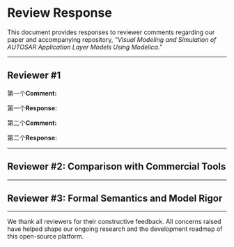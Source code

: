 # Review Response

This document provides responses to reviewer comments regarding our paper and accompanying repository, *"Visual Modeling and Simulation of AUTOSAR Application Layer Models Using Modelica."*

---

## Reviewer #1

第一个**Comment:**  
 

第一个**Response:**  


第二个**Comment:**  
 

第二个**Response:**  


---

## Reviewer #2: Comparison with Commercial Tools



---

## Reviewer #3: Formal Semantics and Model Rigor


---

We thank all reviewers for their constructive feedback. All concerns raised have helped shape our ongoing research and the development roadmap of this open-source platform.